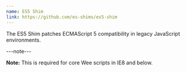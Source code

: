 ```yaml
---
name: ES5 Shim
link: https://github.com/es-shims/es5-shim
---
```


The ES5 Shim patches ECMAScript 5 
compatibility in legacy JavaScript environments.

---note---

<b>Note:</b> This is required for core Wee scripts in IE8 and below.